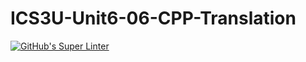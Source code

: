 # ICS3U-Unit6-06-CPP-Translation

[![GitHub's Super Linter](https://github.com/matthew-meech/ICS3U-Unit6-06-CPP-Translation/workflows/GitHub's%20Super%20Linter/badge.svg)](https://github.com/matthew-meech/ICS3U-Unit6-06-CPP-Translation/actions)

